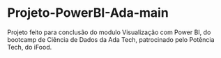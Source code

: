# Projeto-PowerBI-Ada-main
Projeto feito para conclusão do modulo Visualização com Power BI, do bootcamp de Ciência de Dados da Ada Tech, patrocinado pelo Potência Tech, do iFood.
